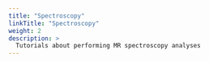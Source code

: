 ```yaml
---
title: "Spectroscopy"
linkTitle: "Spectroscopy"
weight: 2
description: >
  Tutorials about performing MR spectroscopy analyses
---
```



